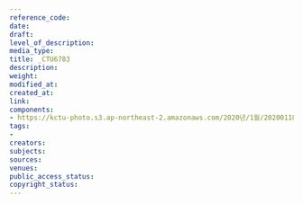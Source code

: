 ```yaml
---
reference_code: 
date: 
draft: 
level_of_description: 
media_type: 
title: _CTU6783
description: 
weight: 
modified_at: 
created_at: 
link: 
components:
- https://kctu-photo.s3.ap-northeast-2.amazonaws.com/2020년/1월/20200118_마사회+고+문중원+기수+죽음의+진상규명과+책임자+처벌을+위한+민주노총+결의대회/_CTU6783.jpg
tags:
- 
creators: 
subjects: 
sources: 
venues: 
public_access_status: 
copyright_status: 
---
```

